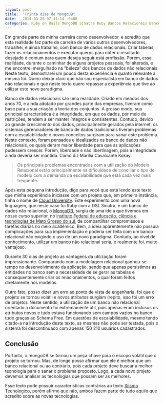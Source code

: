 ```yaml
---
layout: post
title:  "Trinta dias de MongoDB"
date:   2014-03-28 07:11:14 -0400
categories: Ruby on Rails MongoDB Sinatra Ruby Bancos Relacionais Bancos não Relacionais
---
```


Em grande parte da minha carreira como desenvolvedor, e acredito que esta realidade faz parte da carreira de vários outros desenvolvedores, trabalhei, e ainda trabalho, com banco de dados relacionais. Criar tabelas, fazer os relacionamentos e executar querys para obter o resultado desejado é comum para quem deseja seguir está profissão. Porém, essa realidade, durante o caminhar de alguns projetos pessoais, foi alterada, e me encontrei mergulhado <!--more--> na “beleza” dos bancos de dados não relacionais. Neste texto, demostrarei um pouco desta experiência e quanto relevante a mesma foi. Quero deixar claro que não sou especialista em banco de dados não relacionais e que neste texto quero repassar a experiência que tive ao utilizar este novo paradigma.

Banco de dados relacionais são uma realidade. Criado em meados dos anos 70, e ainda adotado por grandes parte das empresas, tiveram como base para a sua criação a teoria dos conjuntos. A grosso modo, sua principal característica é a integridade, em que os dados, por meio de restrições, tendem a ser manter íntegros e consistentes. Contudo, devido ao grande crescimento dos dados, principalmente gerados pela internet, os sistemas gerenciadores de banco de dados tradicionais tiveram problemas com a escalabilidade e novos conceitos surgiram para sanar este problema. Neste contexto, foram pensados e idealizados os banco de dados não relacionais, os quais deram maior liberdade para que as aplicações pudessem crescer. Porém, liberdade e não libertinagem, pois a integridade ainda deveria ser mantida. Como diz Marília Cavalcante Kokay:

> Os principais problemas encontrados com a utilização do Modelo Relacional estão principalmente na dificuldade de conciliar o tipo de modelo com a demanda da escalabilidade que está cada vez mais frequente.

Após esta pequena introdução, digo para você que está lendo este texto que minha experiência iniciasse com um projeto que, em primeira instância, tinha o nome de [Cloud University](https://github.com/luizpicolo/agenda-universitaria-ruby-sinatra). Este experimento com uma nova linguagem, que neste caso foi Ruby com a DSL Sinatra, e um banco de dados não relacional, o [MongoDB](https://www.mongodb.org/), surgiu de uma ideia que tivemos em nosso curso superior, no [instituto Federal de educação, ciência e tecnologias de Mato Grosso do sul](http://www.ifms.edu.br/), de compartilhar compromissos e tarefas diárias no meio acadêmico. Bem, a ideia aparentemente não possuía complicações para sua implementação e poderia ser feita com um banco relacional não exigindo o uso de um novo paradigma. Contudo, ao nível de conhecimento, utilizar um banco não relacional seria, e realmente foi, muito vantajoso.

Durante 30 dias de projeto as vantagens da utilização foram impressionante. Comparando com a modelagem relacional ganhou-se tempo no desenvolvimento da aplicação, sendo que apenas persistimos as entidades no banco sem a necessidade de se gerar as tabelas e consequentemente criar os relacionamentos, o qual foram feitos diretamente nos modelos.

Outro fato, posso dizer um erro ao ponto de vista de engenharia, foi que o projeto se tornou volátil e novos atributos surgiam (repito, isso foi um erro de projeto). Neste sentido, a utilização de um banco não relacional orientado a documento foi extremamente útil, pois apenas eram inclusos os atributos novos e tudo estava funcionando sem campos vazios no banco tudo graças ao Schema Free. Em questões de escalabilidade, mesmo tendo citado-a na introdução deste texto, as mesmas não pode ser testada, pois o sistema foi descontinuado com apenas 150 210 usuários cadastrados.

## Conclusão

Portanto, o mongoDB se tornou um peça chave para o escopo volátil que o projeto se tornou. Mas, de longe posso afirmar que ele é melhor que um banco relacional ou ao contrário, pois cada projeto deve buscar a melhor tecnologia para o sanar o problema proposto. Logo, a cada novo projeto devemos analisar as tecnologias que possam ser as melhores.

Esse texto pode possuir caracteristicas contrárias ao texto [Xiismo Tecnologico](http://luizpicolo.com.br/2014/02/27/o-xiismo-tecnologico/#.UzWtdFRdWSR), porém afirmo que não, ambos fazem parte de tudo aquilo que acredito sobre as novas tecnologias.

